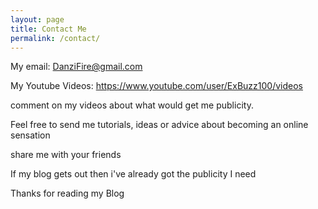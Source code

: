 ```yaml
---
layout: page
title: Contact Me
permalink: /contact/
---
```


My email:
DanziFire@gmail.com

My Youtube Videos:
https://www.youtube.com/user/ExBuzz100/videos

comment on my videos about what would get me publicity.

Feel free to send me tutorials, ideas or advice about becoming an online sensation

share me with your friends

If my blog gets out then i've already got the publicity I need

Thanks for reading my Blog
